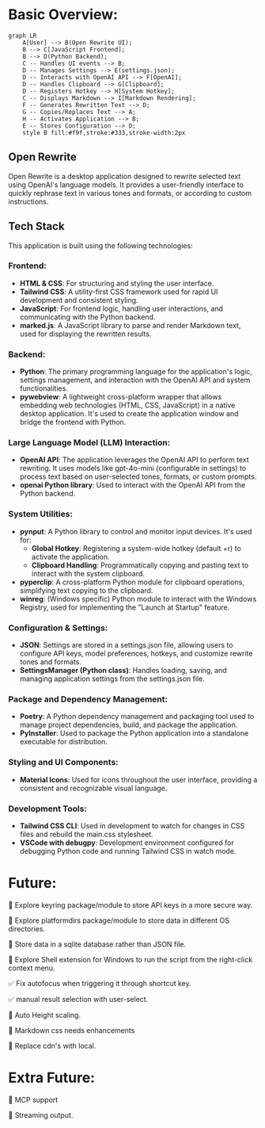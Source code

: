 # Basic Overview:

```mermaid
graph LR
    A[User] --> B(Open Rewrite UI);
    B --> C[JavaScript Frontend];
    B --> D(Python Backend);
    C -- Handles UI events --> B;
    D -- Manages Settings --> E(settings.json);
    D -- Interacts with OpenAI API --> F[OpenAI];
    D -- Handles Clipboard --> G[Clipboard];
    D -- Registers Hotkey --> H[System Hotkey];
    C -- Displays Markdown --> I[Markdown Rendering];
    F -- Generates Rewritten Text --> D;
    G -- Copies/Replaces Text --> A;
    H -- Activates Application --> B;
    E -- Stores Configuration --> D;
    style B fill:#f9f,stroke:#333,stroke-width:2px
```

## Open Rewrite

Open Rewrite is a desktop application designed to rewrite selected text using OpenAI's language models. It provides a user-friendly interface to quickly rephrase text in various tones and formats, or according to custom instructions.

## Tech Stack

This application is built using the following technologies:

### Frontend:
- **HTML & CSS**: For structuring and styling the user interface.
- **Tailwind CSS**: A utility-first CSS framework used for rapid UI development and consistent styling.
- **JavaScript**: For frontend logic, handling user interactions, and communicating with the Python backend.
- **marked.js**: A JavaScript library to parse and render Markdown text, used for displaying the rewritten results.

### Backend:
- **Python**: The primary programming language for the application's logic, settings management, and interaction with the OpenAI API and system functionalities.
- **pywebview**: A lightweight cross-platform wrapper that allows embedding web technologies (HTML, CSS, JavaScript) in a native desktop application. It's used to create the application window and bridge the frontend with Python.

### Large Language Model (LLM) Interaction:
- **OpenAI API**: The application leverages the OpenAI API to perform text rewriting. It uses models like gpt-4o-mini (configurable in settings) to process text based on user-selected tones, formats, or custom prompts.
- **openai Python library**: Used to interact with the OpenAI API from the Python backend.

### System Utilities:
- **pynput**: A Python library to control and monitor input devices. It's used for:
  - **Global Hotkey**: Registering a system-wide hotkey (default <alt>+r) to activate the application.
  - **Clipboard Handling**: Programmatically copying and pasting text to interact with the system clipboard.
- **pyperclip**: A cross-platform Python module for clipboard operations, simplifying text copying to the clipboard.
- **winreg**: (Windows specific) Python module to interact with the Windows Registry, used for implementing the "Launch at Startup" feature.

### Configuration & Settings:
- **JSON**: Settings are stored in a settings.json file, allowing users to configure API keys, model preferences, hotkeys, and customize rewrite tones and formats.
- **SettingsManager (Python class)**: Handles loading, saving, and managing application settings from the settings.json file.

### Package and Dependency Management:
- **Poetry**: A Python dependency management and packaging tool used to manage project dependencies, build, and package the application.
- **PyInstaller**: Used to package the Python application into a standalone executable for distribution.

### Styling and UI Components:
- **Material Icons**: Used for icons throughout the user interface, providing a consistent and recognizable visual language.

### Development Tools:
- **Tailwind CSS CLI**: Used in development to watch for changes in CSS files and rebuild the main.css stylesheet.
- **VSCode with debugpy**: Development environment configured for debugging Python code and running Tailwind CSS in watch mode.

# Future:
🔄 Explore keyring package/module to store API keys in a more secure way.

🔄 Explore platformdirs package/module to store data in different OS directories.

🔄 Store data in a sqlite database rather than JSON file.

🔄 Explore Shell extension for Windows to run the script from the right-click context menu.

✅ Fix autofocus when triggering it through shortcut key.

✅ manual result selection with user-select.

🔄 Auto Height scaling.

🔄 Markdown css needs enhancements

🔄 Replace cdn's with local.

# Extra Future:

🔄 MCP support

🔄 Streaming output.